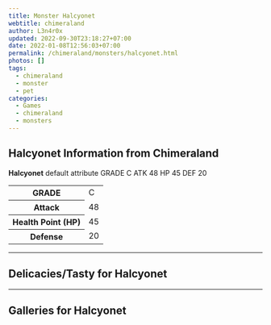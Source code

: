 ```yaml
---
title: Monster Halcyonet
webtitle: chimeraland
author: L3n4r0x
updated: 2022-09-30T23:18:27+07:00
date: 2022-01-08T12:56:03+07:00
permalink: /chimeraland/monsters/halcyonet.html
photos: []
tags:
  - chimeraland
  - monster
  - pet
categories:
  - Games
  - chimeraland
  - monsters
---
```


<section id="bootstrap-wrapper"><link rel="stylesheet" href="https://rawcdn.githack.com/dimaslanjaka/Web-Manajemen/0c3b5aa1813bd4abcd2c11bf3e37928b15c28664/css/bootstrap-5-3-0-alpha3-wrapper.css"/><h2 id="attribute">Halcyonet Information from Chimeraland</h2><p><b>Halcyonet</b> default attribute GRADE C ATK 48 HP 45 DEF 20<table><tr><th>GRADE</th><td>C</td></tr><tr><th>Attack</th><td>48</td></tr><tr><th>Health Point (HP)</th><td>45</td></tr><tr><th>Defense</th><td>20</td></tr></table></p><hr/><h2 id="delicacies">Delicacies/Tasty for Halcyonet</h2><div class="text-white bg-dark"></div><hr/><div id="gallery"><h2>Galleries for Halcyonet</h2><div class="row"></div></div></section>